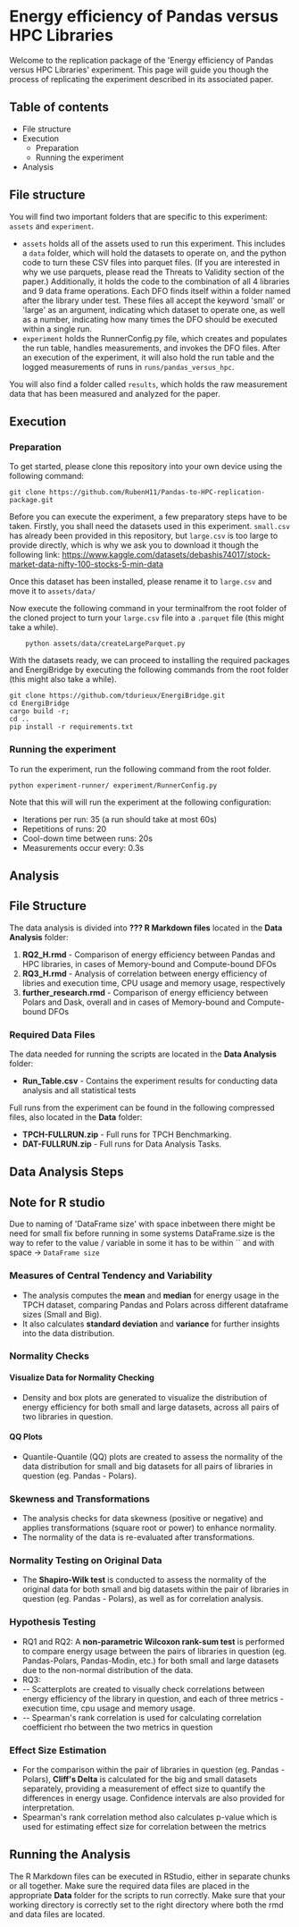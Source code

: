 # Energy efficiency of Pandas versus HPC Libraries
Welcome to the replication package of the 'Energy efficiency of Pandas versus HPC Libraries' experiment. 
This page will guide you though the process of replicating the experiment described in its associated paper.

## Table of contents
- File structure
- Execution
  - Preparation
  - Running the experiment
- Analysis

## File structure
You will find two important folders that are specific to this experiment: `assets` and `experiment`. 
- `assets` holds all of the assets used to run this experiment. This includes a `data` folder, which will hold the datasets to operate on, and the python code to turn these CSV files into parquet files. (If you are interested in why we use parquets, please read the Threats to Validity section of the paper.) Additionally, it holds the code to the combination of all 4 libraries and 9 data frame operations. Each DFO finds itself within a folder named after the library under test. These files all accept the keyword 'small' or 'large' as an argument, indicating which dataset to operate one, as well as a number, indicating how many times the DFO should be executed within a single run.
- `experiment` holds the RunnerConfig.py file, which creates and populates the run table, handles measurements, and invokes the DFO files. After an execution of the experiment, it will also hold the run table and the logged measurements of runs in `runs/pandas_versus_hpc`.

You will also find a folder called `results`, which holds the raw measurement data that has been measured and analyzed for the paper.

## Execution
### Preparation
To get started, please clone this repository into your own device using the following command:
```
git clone https://github.com/RubenH11/Pandas-to-HPC-replication-package.git
```

Before you can execute the experiment, a few preparatory steps have to be taken.
Firstly, you shall need the datasets used in this experiment. `small.csv` has already been provided in this repository, but `large.csv` is too large to provide directly, which is why we ask you to download it though the following link: https://www.kaggle.com/datasets/debashis74017/stock-market-data-nifty-100-stocks-5-min-data 


Once this dataset has been installed, please rename it to `large.csv` and move it to `assets/data/`

Now execute the following command in your terminalfrom the root folder of the cloned project to turn your `large.csv` file into a `.parquet` file (this might take a while).
```
    python assets/data/createLargeParquet.py
```
With the datasets ready, we can proceed to installing the required packages and EnergiBridge by executing the following commands from the root folder (this might also take a while).

```
git clone https://github.com/tdurieux/EnergiBridge.git 
cd EnergiBridge
cargo build -r;
cd ..                          
pip install -r requirements.txt
```

### Running the experiment
To run the experiment, run the following command from the root folder.
```
python experiment-runner/ experiment/RunnerConfig.py
```
Note that this will will run the experiment at the following configuration:
- Iterations per run: 35 (a run should take at most 60s)
- Repetitions of runs: 20
- Cool-down time between runs: 20s
- Measurements occur every: 0.3s

## Analysis

## File Structure

The data analysis is divided into **??? R Markdown files** located in the **Data Analysis** folder:

1. **RQ2_H.rmd** - Comparison of energy efficiency between Pandas and HPC libraries, in cases of Memory-bound and Compute-bound DFOs
2. **RQ3_H.rmd** - Analysis of correlation between energy efficiency of libries and execution time, CPU usage and memory usage, respectively
3. **further_research.rmd** - Comparison of energy efficiency between Polars and Dask, overall and in cases of Memory-bound and Compute-bound DFOs

### Required Data Files

The data needed for running the scripts are located in the **Data Analysis** folder:

- **Run_Table.csv** - Contains the experiment results for conducting data analysis and all statistical tests

Full runs from the experiment can be found in the following compressed files, also located in the **Data** folder:

- **TPCH-FULLRUN.zip** - Full runs for TPCH Benchmarking.
- **DAT-FULLRUN.zip** - Full runs for Data Analysis Tasks.

## Data Analysis Steps

## Note for R studio

Due to naming of 'DataFrame size' with space inbetween 
there might be need for small fix before running
in some systems DataFrame.size is the way to refer to the value / variable
in some it has to be within `` and with space -> `DataFrame size`

### Measures of Central Tendency and Variability

- The analysis computes the **mean** and **median** for energy usage in the TPCH dataset, comparing Pandas and Polars across different dataframe sizes (Small and Big).
- It also calculates **standard deviation** and **variance** for further insights into the data distribution.

### Normality Checks

#### Visualize Data for Normality Checking
- Density and box plots are generated to visualize the distribution of energy efficiency for both small and large datasets, across all pairs of two libraries in question.

#### QQ Plots
- Quantile-Quantile (QQ) plots are created to assess the normality of the data distribution for small and big datasets for all pairs of libraries in question (eg. Pandas - Polars).

### Skewness and Transformations

- The analysis checks for data skewness (positive or negative) and applies transformations (square root or power) to enhance normality.
- The normality of the data is re-evaluated after transformations.

### Normality Testing on Original Data

- The **Shapiro-Wilk test** is conducted to assess the normality of the original data for both small and big datasets within the pair of libraries in question (eg. Pandas - Polars), as well as for correlation analysis.

### Hypothesis Testing

- RQ1 and RQ2: A **non-parametric Wilcoxon rank-sum test** is performed to compare energy usage between the pairs of libraries in question (eg. Pandas-Polars, Pandas-Modin, etc.) for both small and large datasets due to the non-normal distribution of the data.
- RQ3:
- -- Scatterplots are created to visually check correlations between energy efficiency of the library in question, and each of three metrics - execution time, cpu usage and memory usage.
- -- Spearman's rank correlation is used for calculating correlation coefficient rho between the two metrics in question

### Effect Size Estimation

- For the comparison within the pair of libraries in question (eg. Pandas - Polars), **Cliff's Delta** is calculated for the big and small datasets separately, providing a measurement of effect size to quantify the differences in energy usage. Confidence intervals are also provided for interpretation.
- Spearman's rank correlation method also calculates p-value which is used for estimating effect size for correlation between the metrics

## Running the Analysis

The R Markdown files can be executed in RStudio, either in separate chunks or all together. Make sure the required data files are placed in the appropriate **Data** folder for the scripts to run correctly. Make sure that your working directory is correctly set to the right directory where both the rmd and data files are located.

